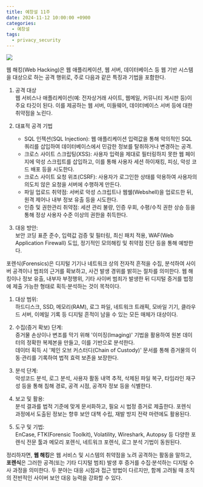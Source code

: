 ```yaml
---
title: 예창설 11주
date: 2024-11-12 10:00:00 +0900
categories:
  - 예창설
tags:
  - privacy_security
---
```


![](https://www.100ssd.co.kr/news/photo/202104/76506_56725_843.jpg)

웹 해킹(Web Hacking)은 웹 애플리케이션, 웹 서버, 데이터베이스 등 웹 기반 시스템을 대상으로 하는 공격 행위로, 주로 다음과 같은 특징과 기법을 포함한다.

1. 공격 대상  
   웹 서비스나 애플리케이션(예: 전자상거래 사이트, 웹메일, 커뮤니티 게시판 등)이 주요 타깃이 된다. 이를 제공하는 웹 서버, 미들웨어, 데이터베이스 서버 등에 대한 취약점을 노린다.

2. 대표적 공격 기법
   - SQL 인젝션(SQL Injection): 웹 애플리케이션 입력값을 통해 악의적인 SQL 쿼리를 삽입하여 데이터베이스에서 민감한 정보를 탈취하거나 변경하는 공격.  
   - 크로스 사이트 스크립팅(XSS): 사용자 입력을 제대로 필터링하지 못한 웹 페이지에 악성 스크립트를 삽입하고, 이를 통해 사용자 세션 하이재킹, 피싱, 악성 코드 배포 등을 시도한다.  
   - 크로스 사이트 요청 위조(CSRF): 사용자가 로그인한 상태를 악용하여 사용자의 의도치 않은 요청을 서버에 수행하게 만든다.  
   - 파일 업로드 취약점: 서버로 악성 스크립트나 웹쉘(Webshell)을 업로드한 뒤, 원격 제어나 내부 정보 유출 등을 시도한다.  
   - 인증 및 권한관리 취약점: 세션 관리 불량, 인증 우회, 수평/수직 권한 상승 등을 통해 정상 사용자 수준 이상의 권한을 취득한다.

3. 대응 방안:  
   보안 코딩 표준 준수, 입력값 검증 및 필터링, 최신 패치 적용, WAF(Web Application Firewall) 도입, 정기적인 모의해킹 및 취약점 진단 등을 통해 예방한다.


포렌식(Forensics)은 디지털 기기나 네트워크 상의 전자적 흔적을 수집, 분석하여 사이버 공격이나 범죄의 근거를 확보하고, 사건 발생 경위를 밝히는 절차를 의미한다. 웹 해킹이나 정보 유출, 내부자 부정행위, 기타 사이버 범죄가 발생한 뒤 디지털 증거를 법정에 제출 가능한 형태로 획득·분석하는 것이 목적이다.

1. 대상 범위:  
   하드디스크, SSD, 메모리(RAM), 로그 파일, 네트워크 트래픽, 모바일 기기, 클라우드 서버, 이메일 기록 등 디지털 흔적이 남을 수 있는 모든 매체가 대상이다.

2. 수집(증거 확보) 단계:  
   증거물 손상이나 변조를 막기 위해 '이미징(Imaging)' 기법을 활용하여 원본 데이터의 정확한 복제본을 만들고, 이를 기반으로 분석한다.  
   데이터 획득 시 '체인 오브 커스터디(Chain of Custody)' 문서를 통해 증거물의 이동·관리를 기록하여 법적 효력 보존을 보장한다.

3. 분석 단계:  
   악성코드 분석, 로그 분석, 사용자 활동 내역 추적, 삭제된 파일 복구, 타임라인 재구성 등을 통해 침해 경로, 공격 시점, 공격자 정보 등을 식별한다.

4. 보고 및 활용:  
   분석 결과를 법적 기준에 맞게 문서화하고, 필요 시 법정 증거로 제출한다. 포렌식 과정에서 도출된 정보는 향후 보안 대책 수립, 재발 방지 전략 마련에도 활용된다.

5. 도구 및 기법:  
   EnCase, FTK(Forensic Toolkit), Volatility, Wireshark, Autopsy 등 다양한 포렌식 전문 툴과 메모리 포렌식, 네트워크 포렌식, 로그 분석 기법이 동원된다.

정리하자면, **웹 해킹**은 웹 서비스 및 시스템의 취약점을 노려 공격하는 활동을 말하고, **포렌식**은 그러한 공격(또는 기타 디지털 범죄) 발생 후 증거를 수집·분석하는 디지털 수사 과정을 의미한다. 두 분야는 대응 시점과 접근 방법이 다르지만, 함께 고려될 때 조직의 전반적인 사이버 보안 대응 능력을 강화할 수 있다.


